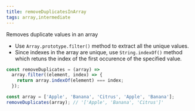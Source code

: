 ```yaml
---
title: removeDuplicatesInArray
tags: array,intermediate
---
```


Removes duplicate values in an array

- Use `Array.prototype.filter()` method to extract all the unique values.
- Since indexes in the array are unique, use `String.indexOf()` method which retuns the index of the first occurence of the specified value.

```js
const removeDuplicates = (array) =>
  array.filter((element, index) => {
    return array.indexOf(element) === index;
  });
```

```js
const array = ['Apple', 'Banana', 'Citrus', 'Apple', 'Banana'];
removeDuplicates(array); // '['Apple', 'Banana', 'Citrus']'
```
